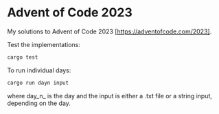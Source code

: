 # Advent of Code 2023

My solutions to Advent of Code 2023 [https://adventofcode.com/2023].

Test the implementations:

```bash
cargo test
```

To run individual days:

```bash
cargo run dayn input
```
where day_n_ is the day and the input is either a .txt file or a string input, depending on the day.